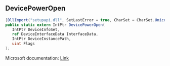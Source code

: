 ## DevicePowerOpen

```csharp
[DllImport("setupapi.dll", SetLastError = true, CharSet = CharSet.Unicode)]
public static extern IntPtr DevicePowerOpen(
   IntPtr DeviceInfoSet,
   ref DeviceInterfaceData InterfaceData,
   IntPtr DeviceInstancePath,
   uint Flags
);
```

Microsoft documentation: [Link](https://learn.microsoft.com/en-us/windows/win32/api/powrprof/nf-powrprof-devicepoweropen)

